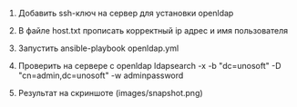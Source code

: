 1. Добавить ssh-ключ на сервер для установки openldap
2. В файле host.txt прописать корректный ip адрес и имя пользователя
3. Запустить ansible-playbook openldap.yml

4. Проверить на сервере с openldap
   ldapsearch -x -b "dc=unosoft" -D "cn=admin,dc=unosoft" -w adminpassword
5. Результат на скриншоте (images/snapshot.png)
